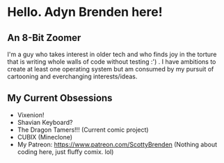 # Hello. Adyn Brenden here!
## An 8-Bit Zoomer
I'm a guy who takes interest in older tech and who finds joy in the torture that is writing whole walls of code without testing :') . I have ambitions to create at least one operating system but am consumed by my pursuit of cartooning and everchanging interests/ideas. 
## My Current Obsessions
- Vixenion!
- Shavian Keyboard?
- The Dragon Tamers!!! (Current comic project)
- CUBIX (Mineclone)
- My Patreon: https://www.patreon.com/ScottyBrenden (Nothing about coding here, just fluffy comix. lol)

<!---
adynbrenden/adynbrenden is a ✨ special ✨ repository because its `README.md` (this file) appears on your GitHub profile.
You can click the Preview link to take a look at your changes.
--->
